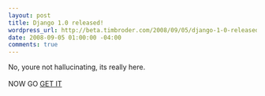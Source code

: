 ```yaml
--- 
layout: post
title: Django 1.0 released!
wordpress_url: http://beta.timbroder.com/2008/09/05/django-1-0-released/
date: 2008-09-05 01:00:00 -04:00
comments: true
---
```

No, youre not hallucinating, its really here.<br />
<br />
NOW GO <a href="http://www.djangoproject.com/download/">GET IT</a>
